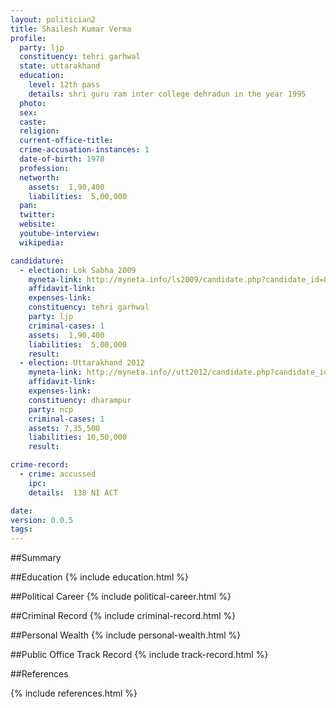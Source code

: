 ```yaml
---
layout: politician2
title: Shailesh Kumar Verma
profile: 
  party: ljp
  constituency: tehri garhwal
  state: uttarakhand
  education: 
    level: 12th pass
    details: shri guru ram inter college dehradun in the year 1995
  photo: 
  sex: 
  caste: 
  religion: 
  current-office-title: 
  crime-accusation-instances: 1
  date-of-birth: 1978
  profession: 
  networth: 
    assets:  1,90,400
    liabilities:  5,00,000
  pan: 
  twitter: 
  website: 
  youtube-interview: 
  wikipedia: 

candidature: 
  - election: Lok Sabha 2009
    myneta-link: http://myneta.info/ls2009/candidate.php?candidate_id=8229
    affidavit-link: 
    expenses-link: 
    constituency: tehri garhwal 
    party: ljp
    criminal-cases: 1
    assets:  1,90,400
    liabilities:  5,00,000
    result:  
  - election: Uttarakhand 2012
    myneta-link: http://myneta.info//utt2012/candidate.php?candidate_id=216
    affidavit-link: 
    expenses-link: 
    constituency: dharampur 
    party: ncp
    criminal-cases: 1
    assets: 7,35,500
    liabilities: 10,50,000
    result:  

crime-record: 
  - crime: accussed
    ipc: 
    details:  138 NI ACT  

date: 
version: 0.0.5
tags: 
---
```

##Summary


##Education
{% include education.html %}


##Political Career
{% include political-career.html %}


##Criminal Record
{% include criminal-record.html %}


##Personal Wealth
{% include personal-wealth.html %}


##Public Office Track Record
{% include track-record.html %}


##References


{% include references.html %}